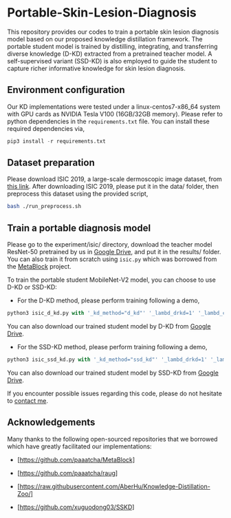 # Portable-Skin-Lesion-Diagnosis
This repository provides our codes to train a portable skin lesion diagnosis model based on our proposed knowledge distillation framework. The portable student model is trained by distilling, integrating, and transferring diverse knowledge (D-KD) extracted from a pretrained teacher model. A self-supervised variant (SSD-KD) is also employed to guide the student to capture richer informative knowledge for skin lesion diagnosis. 

## Environment configuration
Our KD implementations were tested under a linux-centos7-x86\_64 system with GPU cards as NVIDIA Tesla V100 (16GB/32GB memory). Please refer to python dependencies in the `requirements.txt` file. You can install these required dependencies via,
```python
pip3 install -r requirements.txt
```


## Dataset preparation
Please download ISIC 2019, a large-scale dermoscopic image dataset, from [this link](https://challenge2019.isic-archive.com/). After downloading ISIC 2019, please put it in the data/ folder, then preprocess this dataset using the provided script,
 ```bash
 bash ./run_preprocess.sh
 ```

## Train a portable diagnosis model
Please go to the experiment/isic/ directory, download the teacher model ResNet-50 pretrained by us in [Google Drive](https://drive.google.com/file/d/1yz0nh3811KoyVqz_ln_JsLdC--ssAQD6/view?usp=sharing), and put it in the results/ folder. You can also train it from scratch using `isic.py` which was borrowed from the [MetaBlock](https://github.com/paaatcha/MetaBlock/tree/main/benchmarks/isic) project. 

To train the portable student MobileNet-V2 model, you can choose to use D-KD or SSD-KD:

* For the D-KD method, please perform training following a demo,
```python
python3 isic_d_kd.py with '_kd_method="d_kd"' '_lambd_drkd=1' '_lambd_crkd=1000'
```
You can also download our trained student model by D-KD from [Google Drive](https://drive.google.com/file/d/1b5Wl3lQM5qmsQvftQjy7aQWN_y5Ha8er/view?usp=sharing).

* For the SSD-KD method, please perform training following a demo,
```python
python3 isic_ssd_kd.py with '_kd_method="ssd_kd"' '_lambd_drkd=1' '_lambd_crkd=1000'
```
You can also download our trained student model by SSD-KD from [Google Drive](https://drive.google.com/file/d/1UkRX0c2moP906tqcaT9hCiS9WaoWJdld/view?usp=sharing).

If you encounter possible issues regarding this code, please do not hesitate to [contact me](mailto:yongweiw@ece.ubc.ca).

## Acknowledgements
Many thanks to the following open-sourced repositories that we borrowed which have greatly facilitated our implementations:

* [https://github.com/paaatcha/MetaBlock]

* [https://github.com/paaatcha/raug]

* [https://raw.githubusercontent.com/AberHu/Knowledge-Distillation-Zoo/]

* [https://github.com/xuguodong03/SSKD]






 

